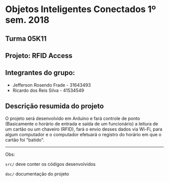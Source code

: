 # Objetos Inteligentes Conectados 1º sem. 2018

## Turma 05K11
## Projeto: RFID Access
## Integrantes do grupo:

* Jefferson Rosendo Frade - 31643493
* Ricardo dos Reis Silva - 41534549

## Descrição resumida do projeto

O projeto será desenvolvido em Arduino e fará controle de ponto (Basicamente o horário de entrada e saída de um funcionário) a leitura de um cartão ou um chaveiro (RFID), fará o envio desses dados via Wi-Fi, para algum computador e o computador efetuará o registro do horário em que o cartão foi "batido".

_______________________________________
Obs:

`src/` deve conter os códigos desenvolvidos

`doc/` documentação do projeto
